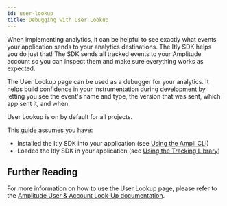 ```yaml
---
id: user-lookup
title: Debugging with User Lookup
---
```


When implementing analytics, it can be helpful to see exactly what events your application sends to your analytics destinations. The Itly SDK helps you do just that! The SDK sends all tracked events to your Amplitude account so you can inspect them and make sure everything works as expected.

The User Lookup page can be used as a debugger for your analytics. It helps build confidence in your instrumentation during development by letting you see the event's name and type, the version that was sent, which app sent it, and when.

User Lookup is on by default for all projects.

This guide assumes you have:

- Installed the Itly SDK into your application (see [Using the Ampli CLI](using-the-ampli-cli))
- Loaded the Itly SDK in your application (see [Using the Tracking Library](using-the-tracking-library))

## Further Reading
For more information on how to use the User Lookup page, please refer to the [Amplitude User & Account Look-Up documentation](https://help.amplitude.com/hc/en-us/articles/229313067-User-Look-Up).
